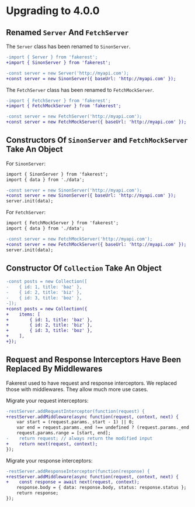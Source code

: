 # Upgrading to 4.0.0

## Renamed `Server` And `FetchServer`

The `Server` class has been renamed to `SinonServer`.

```diff
-import { Server } from 'fakerest';
+import { SinonServer } from 'fakerest';

-const server = new Server('http://myapi.com');
+const server = new SinonServer({ baseUrl: 'http://myapi.com' });
```

The `FetchServer` class has been renamed to `FetchMockServer`.

```diff
-import { FetchServer } from 'fakerest';
+import { FetchMockServer } from 'fakerest';

-const server = new FetchServer('http://myapi.com');
+const server = new FetchMockServer({ baseUrl: 'http://myapi.com' });
```

## Constructors Of `SinonServer` and `FetchMockServer` Take An Object

For `SinonServer`:

```diff
import { SinonServer } from 'fakerest';
import { data } from './data';

-const server = new SinonServer('http://myapi.com');
+const server = new SinonServer({ baseUrl: 'http://myapi.com' });
server.init(data);
```

For `FetchServer`:

```diff
import { FetchMockServer } from 'fakerest';
import { data } from './data';

-const server = new FetchMockServer('http://myapi.com');
+const server = new FetchMockServer({ baseUrl: 'http://myapi.com' });
server.init(data);
```

## Constructor Of `Collection` Take An Object

```diff
-const posts = new Collection([
-    { id: 1, title: 'baz' },
-    { id: 2, title: 'biz' },
-    { id: 3, title: 'boz' },
-]);
+const posts = new Collection({
+    items: [
+        { id: 1, title: 'baz' },
+        { id: 2, title: 'biz' },
+        { id: 3, title: 'boz' },
+    ],
+});
```

## Request and Response Interceptors Have Been Replaced By Middlewares

Fakerest used to have request and response interceptors. We replaced those with middlewares. They allow much more use cases.

Migrate your request interceptors:

```diff
-restServer.addRequestInterceptor(function(request) {
+restServer.addMiddleware(async function(request, context, next) {
    var start = (request.params._start - 1) || 0;
    var end = request.params._end !== undefined ? (request.params._end - 1) : 19;
    request.params.range = [start, end];
-    return request; // always return the modified input
+    return next(request, context);
});
```

Migrate your response interceptors:

```diff
-restServer.addResponseInterceptor(function(response) {
+restServer.addMiddleware(async function(request, context, next) {
+    const response = await next(request, context);
    response.body = { data: response.body, status: response.status };
    return response;
});
```